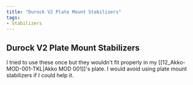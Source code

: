 ```yaml
---
title: "Durock V2 Plate Mount Stabilizers"
tags:
- Stabilizers
---
```


## Durock V2 Plate Mount Stabilizers

I tried to use these once but they wouldn't fit properly in my [[12_Akko-MOD-001-TKL|Akko MOD 001]]'s plate. I would avoid using plate mount stabilizers if I could help it.
